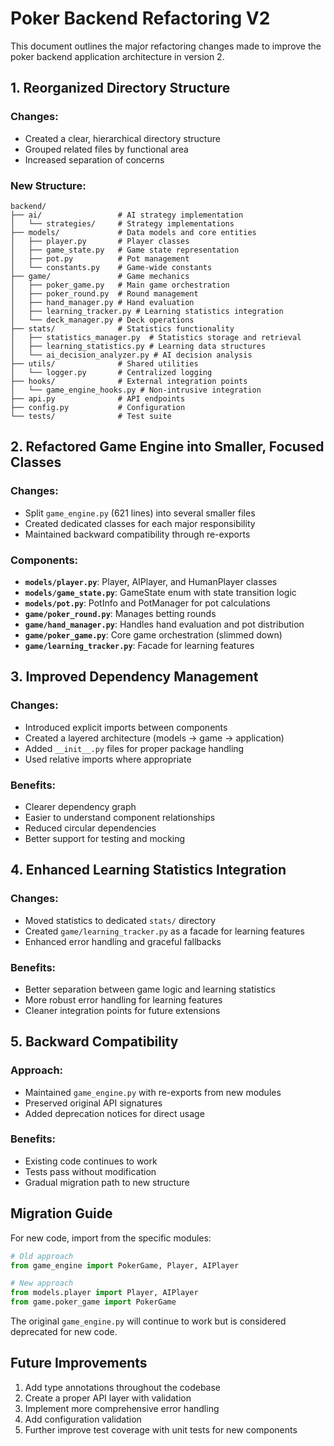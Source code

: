 # Poker Backend Refactoring V2

This document outlines the major refactoring changes made to improve the poker backend application architecture in version 2.

## 1. Reorganized Directory Structure

### Changes:
- Created a clear, hierarchical directory structure
- Grouped related files by functional area
- Increased separation of concerns

### New Structure:
```
backend/
├── ai/                 # AI strategy implementation
│   └── strategies/     # Strategy implementations
├── models/             # Data models and core entities
│   ├── player.py       # Player classes
│   ├── game_state.py   # Game state representation
│   ├── pot.py          # Pot management
│   └── constants.py    # Game-wide constants
├── game/               # Game mechanics
│   ├── poker_game.py   # Main game orchestration
│   ├── poker_round.py  # Round management
│   ├── hand_manager.py # Hand evaluation
│   ├── learning_tracker.py # Learning statistics integration
│   └── deck_manager.py # Deck operations
├── stats/              # Statistics functionality
│   ├── statistics_manager.py  # Statistics storage and retrieval
│   ├── learning_statistics.py # Learning data structures
│   └── ai_decision_analyzer.py # AI decision analysis
├── utils/              # Shared utilities
│   └── logger.py       # Centralized logging
├── hooks/              # External integration points
│   └── game_engine_hooks.py # Non-intrusive integration
├── api.py              # API endpoints
├── config.py           # Configuration
└── tests/              # Test suite
```

## 2. Refactored Game Engine into Smaller, Focused Classes

### Changes:
- Split `game_engine.py` (621 lines) into several smaller files
- Created dedicated classes for each major responsibility
- Maintained backward compatibility through re-exports

### Components:
- **`models/player.py`**: Player, AIPlayer, and HumanPlayer classes
- **`models/game_state.py`**: GameState enum with state transition logic
- **`models/pot.py`**: PotInfo and PotManager for pot calculations
- **`game/poker_round.py`**: Manages betting rounds
- **`game/hand_manager.py`**: Handles hand evaluation and pot distribution
- **`game/poker_game.py`**: Core game orchestration (slimmed down)
- **`game/learning_tracker.py`**: Facade for learning features

## 3. Improved Dependency Management

### Changes:
- Introduced explicit imports between components
- Created a layered architecture (models → game → application)
- Added `__init__.py` files for proper package handling
- Used relative imports where appropriate

### Benefits:
- Clearer dependency graph
- Easier to understand component relationships
- Reduced circular dependencies
- Better support for testing and mocking

## 4. Enhanced Learning Statistics Integration

### Changes:
- Moved statistics to dedicated `stats/` directory
- Created `game/learning_tracker.py` as a facade for learning features
- Enhanced error handling and graceful fallbacks

### Benefits:
- Better separation between game logic and learning statistics
- More robust error handling for learning features
- Cleaner integration points for future extensions

## 5. Backward Compatibility

### Approach:
- Maintained `game_engine.py` with re-exports from new modules
- Preserved original API signatures
- Added deprecation notices for direct usage

### Benefits:
- Existing code continues to work
- Tests pass without modification
- Gradual migration path to new structure

## Migration Guide

For new code, import from the specific modules:

```python
# Old approach
from game_engine import PokerGame, Player, AIPlayer

# New approach
from models.player import Player, AIPlayer
from game.poker_game import PokerGame
```

The original `game_engine.py` will continue to work but is considered deprecated for new code.

## Future Improvements

1. Add type annotations throughout the codebase
2. Create a proper API layer with validation
3. Implement more comprehensive error handling
4. Add configuration validation
5. Further improve test coverage with unit tests for new components
